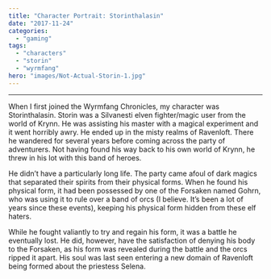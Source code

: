 ```yaml
---
title: "Character Portrait: Storinthalasin"
date: "2017-11-24"
categories: 
  - "gaming"
tags: 
  - "characters"
  - "storin"
  - "wyrmfang"
hero: "images/Not-Actual-Storin-1.jpg"
---
```


* * *

When I first joined the Wyrmfang Chronicles, my character was Storinthalasin. Storin was a Silvanesti elven fighter/magic user from the world of Krynn. He was assisting his master with a magical experiment and it went horribly awry. He ended up in the misty realms of Ravenloft. There he wandered for several years before coming across the party of adventurers. Not having found his way back to his own world of Krynn, he threw in his lot with this band of heroes.

He didn’t have a particularly long life. The party came afoul of dark magics that separated their spirits from their physical forms. When he found his physical form, it had been possessed by one of the Forsaken named Gohrn, who was using it to rule over a band of orcs (I believe. It’s been a lot of years since these events), keeping his physical form hidden from these elf haters.

While he fought valiantly to try and regain his form, it was a battle he eventually lost. He did, however, have the satisfaction of denying his body to the Forsaken, as his form was revealed during the battle and the orcs ripped it apart. His soul was last seen entering a new domain of Ravenloft being formed about the priestess Selena.
